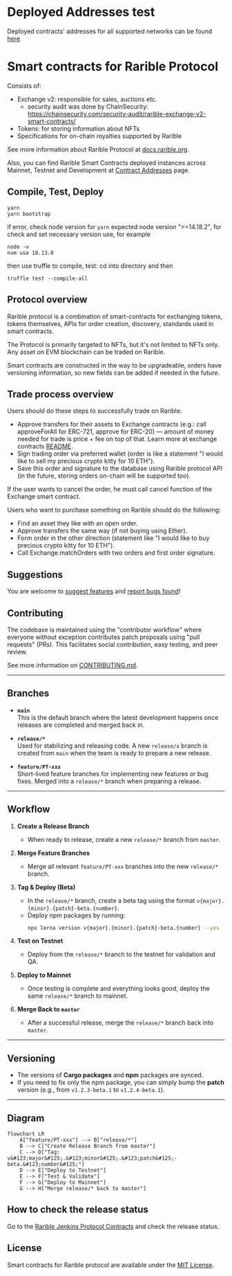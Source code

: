 # Deployed Addresses test

Deployed contracts' addresses for all supported networks can be found [here](./projects/hardhat-deploy/networks/)
# Smart contracts for Rarible Protocol

Consists of:

* Exchange v2: responsible for sales, auctions etc.
  * security audit was done by ChainSecurity: https://chainsecurity.com/security-audit/rarible-exchange-v2-smart-contracts/
* Tokens: for storing information about NFTs
* Specifications for on-chain royalties supported by Rarible

See more information about Rarible Protocol at [docs.rarible.org](https://docs.rarible.org).

Also, you can find Rarible Smart Contracts deployed instances across Mainnet, Testnet and Development at [Contract Addresses](https://docs.rarible.org/reference/contract-addresses/) page.

## Compile, Test, Deploy

```shell
yarn
yarn bootstrap
```
if error, check node version for `yarn` expected node version ">=14.18.2", for check and set necessary version use, for example
```shell
node -v
nvm use 18.13.0
```
then use truffle to compile, test: cd into directory and then
```shell
truffle test --compile-all
```

## Protocol overview

Rarible protocol is a combination of smart-contracts for exchanging tokens, tokens themselves, APIs for order creation, discovery, standards used in smart contracts.

The Protocol is primarily targeted to NFTs, but it's not limited to NFTs only. Any asset on EVM blockchain can be traded on Rarible.

Smart contracts are constructed in the way to be upgradeable, orders have versioning information, so new fields can be added if needed in the future.

## Trade process overview

Users should do these steps to successfully trade on Rarible:

* Approve transfers for their assets to Exchange contracts (e.g.: call approveForAll for ERC-721, approve for ERC-20) — amount of money needed for trade is price + fee on top of that. Learn more at exchange contracts [README](https://github.com/rarible/protocol-contracts/tree/master/exchange-v2).
* Sign trading order via preferred wallet (order is like a statement "I would like to sell my precious crypto kitty for 10 ETH").
* Save this order and signature to the database using Rarible protocol API (in the future, storing orders on-chain will be supported too).

If the user wants to cancel the order, he must call cancel function of the Exchange smart contract.

Users who want to purchase something on Rarible should do the following:

* Find an asset they like with an open order.
* Approve transfers the same way (if not buying using Ether).
* Form order in the other direction (statement like "I would like to buy precious crypto kitty for 10 ETH").
* Call Exchange.matchOrders with two orders and first order signature. 

## Suggestions

You are welcome to [suggest features](https://github.com/rarible/protocol/discussions) and [report bugs found](https://github.com/rarible/protocol/issues)!

## Contributing

The codebase is maintained using the "contributor workflow" where everyone without exception contributes patch proposals using "pull requests" (PRs). This facilitates social contribution, easy testing, and peer review.

See more information on [CONTRIBUTING.md](https://github.com/rarible/protocol/blob/main/CONTRIBUTING.md).

---

## Branches

- **`main`**  
  This is the default branch where the latest development happens once releases are completed and merged back in.

- **`release/*`**  
  Used for stabilizing and releasing code. A new `release/x` branch is created from `main` when the team is ready to prepare a new release.

- **`feature/PT-xxx`**  
  Short-lived feature branches for implementing new features or bug fixes. Merged into a `release/*` branch when preparing a release.

---

## Workflow

1. **Create a Release Branch**  
   - When ready to release, create a new `release/*` branch from `master`.

2. **Merge Feature Branches**  
   - Merge all relevant `feature/PT-xxx` branches into the new `release/*` branch.

3. **Tag & Deploy (Beta)**  
   - In the `release/*` branch, create a beta tag using the format `v{major}.{minor}.{patch}-beta.{number}`.  
   - Deploy npm packages by running:
     ```bash
     npx lerna version v{major}.{minor}.{patch}-beta.{number} --yes
     ```

4. **Test on Testnet**  
   - Deploy from the `release/*` branch to the testnet for validation and QA.

5. **Deploy to Mainnet**  
   - Once testing is complete and everything looks good, deploy the same `release/*` branch to mainnet.

6. **Merge Back to `master`**  
   - After a successful release, merge the `release/*` branch back into `master`.

---

## Versioning

- The versions of **Cargo packages** and **npm** packages are synced.
- If you need to fix only the npm package, you can simply bump the **patch** version (e.g., from `v1.2.3-beta.1` to `v1.2.4-beta.1`).

---

## Diagram

```mermaid
flowchart LR
    A["feature/PT-xxx"] --> B["release/*"]
    B --> C["Create Release Branch from master"]
    C --> D["Tag: v&#123;major&#125;.&#123;minor&#125;.&#123;patch&#125;-beta.&#123;number&#125;"]
    D --> E["Deploy to Testnet"]
    E --> F["Test & Validate"]
    F --> G["Deploy to Mainnet"]
    G --> H["Merge release/* back to master"]
```

## How to check the release status

Go to the [Rarible Jenkins Protocol Contracts](http://jenkins.rarible.int/job/protocol-contracts) and check the release status.

## License

Smart contracts for Rarible protocol are available under the [MIT License](LICENSE.md).

